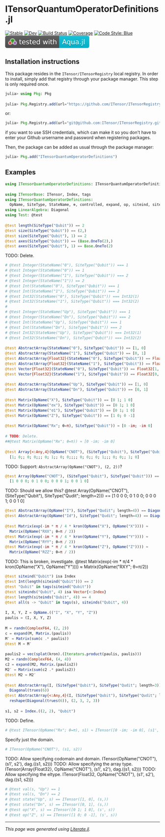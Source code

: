 # ITensorQuantumOperatorDefinitions.jl

[![Stable](https://img.shields.io/badge/docs-stable-blue.svg)](https://ITensor.github.io/ITensorQuantumOperatorDefinitions.jl/stable/)
[![Dev](https://img.shields.io/badge/docs-dev-blue.svg)](https://ITensor.github.io/ITensorQuantumOperatorDefinitions.jl/dev/)
[![Build Status](https://github.com/ITensor/ITensorQuantumOperatorDefinitions.jl/actions/workflows/Tests.yml/badge.svg?branch=main)](https://github.com/ITensor/ITensorQuantumOperatorDefinitions.jl/actions/workflows/Tests.yml?query=branch%3Amain)
[![Coverage](https://codecov.io/gh/ITensor/ITensorQuantumOperatorDefinitions.jl/branch/main/graph/badge.svg)](https://codecov.io/gh/ITensor/ITensorQuantumOperatorDefinitions.jl)
[![Code Style: Blue](https://img.shields.io/badge/code%20style-blue-4495d1.svg)](https://github.com/invenia/BlueStyle)
[![Aqua](https://raw.githubusercontent.com/JuliaTesting/Aqua.jl/master/badge.svg)](https://github.com/JuliaTesting/Aqua.jl)

## Installation instructions

This package resides in the `ITensor/ITensorRegistry` local registry.
In order to install, simply add that registry through your package manager.
This step is only required once.
```julia
julia> using Pkg: Pkg

julia> Pkg.Registry.add(url="https://github.com/ITensor/ITensorRegistry")
```
or:
```julia
julia> Pkg.Registry.add(url="git@github.com:ITensor/ITensorRegistry.git")
```
if you want to use SSH credentials, which can make it so you don't have to enter your Github ursername and password when registering packages.

Then, the package can be added as usual through the package manager:

```julia
julia> Pkg.add("ITensorQuantumOperatorDefinitions")
```

## Examples

````julia
using ITensorQuantumOperatorDefinitions: ITensorQuantumOperatorDefinitions as Ops

using ITensorBase: ITensor, Index, tags
using ITensorQuantumOperatorDefinitions:
  OpName, SiteType, StateName, ⊗, controlled, expand, op, siteind, siteinds, state
using LinearAlgebra: Diagonal
using Test: @test

@test length(SiteType("Qubit")) == 2
@test size(SiteType("Qubit")) == (2,)
@test size(SiteType("Qubit"), 1) == 2
@test axes(SiteType("Qubit")) == (Base.OneTo(2),)
@test axes(SiteType("Qubit"), 1) == Base.OneTo(2)
````

TODO: Delete.

````julia
# @test Integer(StateName("0"), SiteType("Qubit")) === 1
# @test Integer(StateName("0")) == 1
# @test Integer(StateName("1"), SiteType("Qubit")) === 2
# @test Integer(StateName("1")) == 2
# @test Int(StateName("0"), SiteType("Qubit")) === 1
# @test Int(StateName("1"), SiteType("Qubit")) === 2
# @test Int32(StateName("0"), SiteType("Qubit")) === Int32(1)
# @test Int32(StateName("1"), SiteType("Qubit")) === Int32(2)
#
# @test Integer(StateName("Up"), SiteType("Qubit")) === 1
# @test Integer(StateName("Dn"), SiteType("Qubit")) === 2
# @test Int(StateName("Up"), SiteType("Qubit")) === 1
# @test Int(StateName("Dn"), SiteType("Qubit")) === 2
# @test Int32(StateName("Up"), SiteType("Qubit")) === Int32(1)
# @test Int32(StateName("Dn"), SiteType("Qubit")) === Int32(2)

@test AbstractArray(StateName("0"), SiteType("Qubit")) == [1, 0]
@test AbstractArray(StateName("1"), SiteType("Qubit")) == [0, 1]
@test AbstractArray{Float32}(StateName("0"), SiteType("Qubit")) == Float32[1, 0]
@test AbstractArray{Float32}(StateName("1"), SiteType("Qubit")) == Float32[0, 1]
@test Vector{Float32}(StateName("0"), SiteType("Qubit")) == Float32[1, 0]
@test Vector{Float32}(StateName("1"), SiteType("Qubit")) == Float32[0, 1]

@test AbstractArray(StateName("Up"), SiteType("Qubit")) == [1, 0]
@test AbstractArray(StateName("Dn"), SiteType("Qubit")) == [0, 1]

@test Matrix(OpName("X"), SiteType("Qubit")) == [0 1; 1 0]
@test Matrix(OpName("σx"), SiteType("Qubit")) == [0 1; 1 0]
@test Matrix(OpName("σ1"), SiteType("Qubit")) == [0 1; 1 0]
@test Matrix(OpName("Z"), SiteType("Qubit")) == [1 0; 0 -1]

@test Matrix(OpName("Rx"; θ=π), SiteType("Qubit")) ≈ [0 -im; -im 0]

# TODO: Delete.
##@test Matrix(OpName("Rx"; θ=π)) ≈ [0 -im; -im 0]

@test Array{<:Any,4}(OpName("CNOT"), (SiteType("Qubit"), SiteType("Qubit"))) ==
  [1; 0;; 0; 0;;; 0; 1;; 0; 0;;;; 0; 0;; 0; 1;;; 0; 0;; 1; 0]
````

TODO: Support:
`AbstractArray(OpName("CNOT"), (2, 2))`?

````julia
@test Array(OpName("CNOT"), (SiteType("Qubit"), SiteType("Qubit"))) ==
  [1 0 0 0; 0 1 0 0; 0 0 0 1; 0 0 1 0]
````

TODO: Should we allow this?
@test Array(OpName("CNOT"), (SiteType("Qubit"), SiteType("Qudit"; length=2))) == [1 0 0 0; 0 1 0 0; 0 0 0 1; 0 0 1 0]

````julia
@test AbstractArray(OpName("I"), SiteType("Qudit"; length=4)) == Diagonal(trues(4))
@test AbstractArray(OpName("Id"), SiteType("Qudit"; length=4)) == Diagonal(trues(4))

@test Matrix(exp(-im * π / 4 * kron(OpName("X"), OpName("X")))) ≈
  Matrix(OpName("RXX"; θ=π / 2))
@test Matrix(exp(-im * π / 4 * kron(OpName("Y"), OpName("Y")))) ≈
  Matrix(OpName("RYY"; θ=π / 2))
@test Matrix(exp(-im * π / 4 * kron(OpName("Z"), OpName("Z")))) ≈
  Matrix(OpName("RZZ"; θ=π / 2))
````

TODO: This is broken, investigate.
@test Matrix(exp(-im * π/4 * kron(OpName("X"), OpName("Y")))) ≈ Matrix(OpName("RXY"; θ=π/2))

````julia
@test siteind("Qubit") isa Index
@test Int(length(siteind("Qubit"))) == 2
@test "Qubit" in tags(siteind("Qubit"))
@test siteinds("Qubit", 4) isa Vector{<:Index}
@test length(siteinds("Qubit", 4)) == 4
@test all(s -> "Qubit" in tags(s), siteinds("Qubit", 4))

I, X, Y, Z = OpName.(("I", "X", "Y", "Z"))
paulis = (I, X, Y, Z)

M = randn(ComplexF64, (2, 2))
c = expand(M, Matrix.(paulis))
M′ = Matrix(sum(c .* paulis))
@test M ≈ M′

paulis2 = vec(splat(kron).(Iterators.product(paulis, paulis)))
M2 = randn(ComplexF64, (4, 4))
c2 = expand(M2, Matrix.(paulis2))
M2′ = Matrix(sum(c2 .* paulis2))
@test M2 ≈ M2′

@test AbstractArray(I, (SiteType("Qubit"), SiteType("Qudit"; length=3))) ==
  Diagonal(trues(6))
@test AbstractArray{<:Any,4}(I, (SiteType("Qubit"), SiteType("Qudit"; length=3))) ==
  reshape(Diagonal(trues(6)), (2, 3, 2, 3))

s1, s2 = Index.((2, 2), "Qubit")
````

TODO: Define.

````julia
# @test ITensor(OpName("Rx"; θ=π), s1) ≈ ITensor([0 -im; -im 0], (s1', s1))
````

Specify just the domain.

````julia
# ITensor(OpName("CNOT"), (s1, s2))
````

TODO: Allow specifying codomain and domain.
ITensor(OpName("CNOT"), (s1', s2'), dag.((s1, s2)))
TODO: Allow specifying the array type.
ITensor(Array{Float32}, OpName("CNOT"), (s1', s2'), dag.((s1, s2)))
TODO: Allow specifying the eltype.
ITensor(Float32, OpName("CNOT"), (s1', s2'), dag.((s1, s2)))

````julia
# @test val(s, "Up") == 1
# @test val(s, "Dn") == 2
# @test state("Up", s) == ITensor([1, 0], (s,))
# @test state("Dn", s) == ITensor([0, 1], (s,))
# @test op("X", s) == ITensor([0 1; 1 0], (s', s))
# @test op("Z", s) == ITensor([1 0; 0 -1], (s', s))
````

---

*This page was generated using [Literate.jl](https://github.com/fredrikekre/Literate.jl).*

